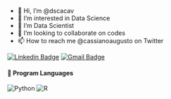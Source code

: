 - 👋 Hi, I’m @dscacav
- 👀 I’m interested in Data Science
- 🌱 I’m Data Scientist
- 💞️ I’m looking to collaborate on codes
- 📫 How to reach me @cassianoaugusto on Twitter

[![Linkedin Badge](https://img.shields.io/badge/-LinkedIn-blue?style=flat-square&logo=Linkedin&logoColor=white&link=https://www.linkedin.com/in/cassianocavalcanti//)](https://www.linkedin.com/in/cassianocavalcanti/)
[![Gmail Badge](https://img.shields.io/badge/-Gmail-red?style=flat-square&logo=Gmail&logoColor=white&link=mailto:cassiano.cavalcanti@gmail.com)](mailto:cassiano.cavalcanti@gmail.com)

#### 🎲 Program Languages
![Python](https://img.shields.io/badge/-Python-black?style=flat-square&logo=Python)
![R](https://img.shields.io/badge/-R-black?style=flat-square&logo=R)



<!---
Quando eu for adicionar um repositório meu principal
<b> ⚡ Main Portfolio</b>:

<a href="https://github.com/karinnecristina/Data_Science">
  <img height="120em" src="https://github-readme-stats.vercel.app/api/pin/?username=karinnecristina&repo=Data_Science&theme=dark" />
</a>
	


dscacav/dscacav is a ✨ special ✨ repository because its `README.md` (this file) appears on your GitHub profile.
You can click the Preview link to take a look at your changes.
--->
